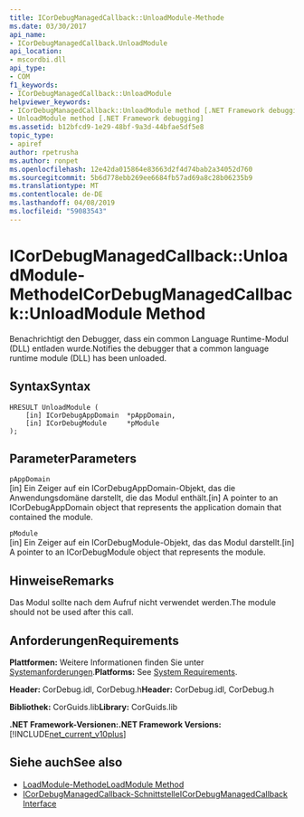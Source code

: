 ```yaml
---
title: ICorDebugManagedCallback::UnloadModule-Methode
ms.date: 03/30/2017
api_name:
- ICorDebugManagedCallback.UnloadModule
api_location:
- mscordbi.dll
api_type:
- COM
f1_keywords:
- ICorDebugManagedCallback::UnloadModule
helpviewer_keywords:
- ICorDebugManagedCallback::UnloadModule method [.NET Framework debugging]
- UnloadModule method [.NET Framework debugging]
ms.assetid: b12bfcd9-1e29-48bf-9a3d-44bfae5df5e8
topic_type:
- apiref
author: rpetrusha
ms.author: ronpet
ms.openlocfilehash: 12e42da015864e83663d2f4d74bab2a34052d760
ms.sourcegitcommit: 5b6d778ebb269ee6684fb57ad69a8c28b06235b9
ms.translationtype: MT
ms.contentlocale: de-DE
ms.lasthandoff: 04/08/2019
ms.locfileid: "59083543"
---
```

# <a name="icordebugmanagedcallbackunloadmodule-method"></a><span data-ttu-id="7395c-102">ICorDebugManagedCallback::UnloadModule-Methode</span><span class="sxs-lookup"><span data-stu-id="7395c-102">ICorDebugManagedCallback::UnloadModule Method</span></span>
<span data-ttu-id="7395c-103">Benachrichtigt den Debugger, dass ein common Language Runtime-Modul (DLL) entladen wurde.</span><span class="sxs-lookup"><span data-stu-id="7395c-103">Notifies the debugger that a common language runtime module (DLL) has been unloaded.</span></span>  
  
## <a name="syntax"></a><span data-ttu-id="7395c-104">Syntax</span><span class="sxs-lookup"><span data-stu-id="7395c-104">Syntax</span></span>  
  
```  
HRESULT UnloadModule (  
    [in] ICorDebugAppDomain  *pAppDomain,  
    [in] ICorDebugModule     *pModule  
);  
```  
  
## <a name="parameters"></a><span data-ttu-id="7395c-105">Parameter</span><span class="sxs-lookup"><span data-stu-id="7395c-105">Parameters</span></span>  
 `pAppDomain`  
 <span data-ttu-id="7395c-106">[in] Ein Zeiger auf ein ICorDebugAppDomain-Objekt, das die Anwendungsdomäne darstellt, die das Modul enthält.</span><span class="sxs-lookup"><span data-stu-id="7395c-106">[in] A pointer to an ICorDebugAppDomain object that represents the application domain that contained the module.</span></span>  
  
 `pModule`  
 <span data-ttu-id="7395c-107">[in] Ein Zeiger auf ein ICorDebugModule-Objekt, das das Modul darstellt.</span><span class="sxs-lookup"><span data-stu-id="7395c-107">[in] A pointer to an ICorDebugModule object that represents the module.</span></span>  
  
## <a name="remarks"></a><span data-ttu-id="7395c-108">Hinweise</span><span class="sxs-lookup"><span data-stu-id="7395c-108">Remarks</span></span>  
 <span data-ttu-id="7395c-109">Das Modul sollte nach dem Aufruf nicht verwendet werden.</span><span class="sxs-lookup"><span data-stu-id="7395c-109">The module should not be used after this call.</span></span>  
  
## <a name="requirements"></a><span data-ttu-id="7395c-110">Anforderungen</span><span class="sxs-lookup"><span data-stu-id="7395c-110">Requirements</span></span>  
 <span data-ttu-id="7395c-111">**Plattformen:** Weitere Informationen finden Sie unter [Systemanforderungen](../../../../docs/framework/get-started/system-requirements.md).</span><span class="sxs-lookup"><span data-stu-id="7395c-111">**Platforms:** See [System Requirements](../../../../docs/framework/get-started/system-requirements.md).</span></span>  
  
 <span data-ttu-id="7395c-112">**Header:** CorDebug.idl, CorDebug.h</span><span class="sxs-lookup"><span data-stu-id="7395c-112">**Header:** CorDebug.idl, CorDebug.h</span></span>  
  
 <span data-ttu-id="7395c-113">**Bibliothek:** CorGuids.lib</span><span class="sxs-lookup"><span data-stu-id="7395c-113">**Library:** CorGuids.lib</span></span>  
  
 **<span data-ttu-id="7395c-114">.NET Framework-Versionen:</span><span class="sxs-lookup"><span data-stu-id="7395c-114">.NET Framework Versions:</span></span>** [!INCLUDE[net_current_v10plus](../../../../includes/net-current-v10plus-md.md)]  
  
## <a name="see-also"></a><span data-ttu-id="7395c-115">Siehe auch</span><span class="sxs-lookup"><span data-stu-id="7395c-115">See also</span></span>

- [<span data-ttu-id="7395c-116">LoadModule-Methode</span><span class="sxs-lookup"><span data-stu-id="7395c-116">LoadModule Method</span></span>](../../../../docs/framework/unmanaged-api/debugging/icordebugmanagedcallback-loadmodule-method.md)
- [<span data-ttu-id="7395c-117">ICorDebugManagedCallback-Schnittstelle</span><span class="sxs-lookup"><span data-stu-id="7395c-117">ICorDebugManagedCallback Interface</span></span>](../../../../docs/framework/unmanaged-api/debugging/icordebugmanagedcallback-interface.md)
